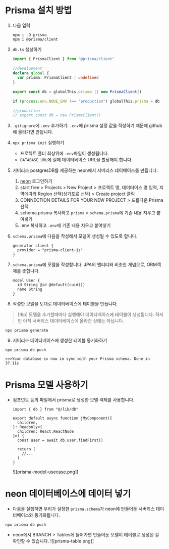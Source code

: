 # Prisma 설치 방법
1. 다음 입력
	```
	npm i -D prisma
	npm i @prisma/client
	```

2. `db.ts` 생성하기
	```ts
	import { PrismaClient } from "@prisma/client"
	  
	//development
	declare global {
	  var prisma: PrismaClient | undefined
	}
	  
	export const db = globalThis.prisma || new PrismaClient()
	  
	if (process.env.NODE_ENV !== "production") globalThis.prisma = db
	  
	//production
	// export const db = new PrismaClient()
	```

3. `.gitignore`에 `.env` 추가하기: `.env`에 prisma 설정 값을 작성하기 때문에 github에 올라가면 안됩니다. 

4. `npx prisma init` 실행하기
	- 프로젝트 폴더 최상위에 `.env`파일이 생성됩니다.
	- `DATABASE_URL`에 실제 데이터베이스 URL을 할당해야 합니다.

5. 서버리스 postgresDB를 제공하는 neon에서 서버리스 데이베이스를 만듭니다.
	1. [neon](https://neon.tech/) 로그인하기
	2. start free > Projects > New Project > 프로젝트 명, 데이터이스 명 입력, 지역에따라 Region 선택(싱가포르 선택) > Create project 클릭
	3. CONNECTION DETAILS FOR YOUR NEW PROJECT > 드롭다운 Prisma 선택
	4. schema.prisma 복사하고 `prisma` > `schema.prisma`에 기존 내용 지우고 붙여넣기
	5. .env 복사하고 `.env`에 기존 내용 지우고 붙여넣기

6. `schema.prisma`에 다음을 작성해서 모델이 생성될 수 있도록 합니다.
	```
	generator client {
	  provider = "prisma-client-js"
	}
	```

7. `schema.prisma`에 모델을 작성합니다. JPA의 엔티티와 비슷한 개념으로, ORM객체를 뜻합니다.
	```
	model User {
	  id String @id @default(cuid())
	  name String
	}
	```

8. 작성한 모델을 토대로 데이터베이스에 테이블을 만듭니다. 
> [!tip] 모델을 추가할때마다 실행해야 데이터베이스에 테이블이 생성됩니다. 하지만 아직 서버리스 데이터베이스에 올라간 상태는 아닙니다.

```
npx prisma generate
```

9. 서버리스 데이터베이스에 생성한 테이블 동기화하기
```
npx prisma db push

>>>Your database is now in sync with your Prisma schema. Done in 37.11s
```

# Prisma 모델 사용하기
- 컴포넌트 등의 파일에서 prisma로 생성한 모델 객체를 사용합니다.
	```tsx
	import { db } from "@/lib/db"
	
	export default async function jMyComponent({
	  children,
	}: Readonly<{
	  children: React.ReactNode
	}>) {
	  const user = await db.user.findFirst()
	  
	  return (
	    //...
	  )
	}
	```

	![[prisma-model-usecase.png]]

# neon 데이터베이스에 데이터 넣기
- 다음을 실행하면 우리가 설정한 `prisma.schema`가 neon에 만들어둔 서버리스 데이터베이스와 동기화됩니다.
```
npx prisma db push
```

- neon에서 BRANCH > Tables에 들어가면 만들어둔 모델이 테이블로 생성된 걸 확인할 수 있습니다.
![[prisma-table.png]]
